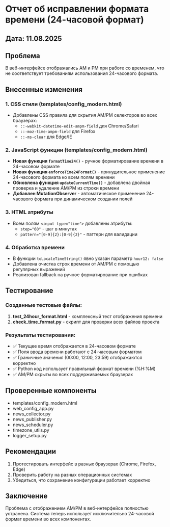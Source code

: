 # Отчет об исправлении формата времени (24-часовой формат)

## Дата: 11.08.2025

## Проблема
В веб-интерфейсе отображались AM и PM при работе со временем, что не соответствует требованиям использования 24-часового формата.

## Внесенные изменения

### 1. CSS стили (templates/config_modern.html)
- Добавлены CSS правила для скрытия AM/PM селекторов во всех браузерах:
  - `::-webkit-datetime-edit-ampm-field` для Chrome/Safari
  - `::-moz-time-ampm-field` для Firefox  
  - `::-ms-clear` для Edge/IE

### 2. JavaScript функции (templates/config_modern.html)
- **Новая функция `formatTime24()`** - ручное форматирование времени в 24-часовом формате
- **Новая функция `enforceTime24Format()`** - принудительное применение 24-часового формата ко всем полям времени
- **Обновлена функция `updateCurrentTime()`** - добавлена двойная проверка и удаление AM/PM из строки времени
- **Добавлен MutationObserver** - автоматическое применение 24-часового формата при динамическом создании полей

### 3. HTML атрибуты
- Всем полям `<input type="time">` добавлены атрибуты:
  - `step="60"` - шаг в минутах
  - `pattern="[0-9]{2}:[0-9]{2}"` - паттерн для валидации

### 4. Обработка времени
- В функции `toLocaleTimeString()` явно указан параметр `hour12: false`
- Добавлена очистка строк времени от AM/PM с помощью регулярных выражений
- Реализован fallback на ручное форматирование при ошибках

## Тестирование

### Созданные тестовые файлы:
1. **test_24hour_format.html** - комплексный тест отображения времени
2. **check_time_format.py** - скрипт для проверки всех файлов проекта

### Результаты тестирования:
- ✅ Текущее время отображается в 24-часовом формате
- ✅ Поля ввода времени работают с 24-часовым форматом
- ✅ Граничные значения (00:00, 12:00, 23:59) отображаются корректно
- ✅ Python код использует правильный формат времени (%H:%M)
- ✅ AM/PM скрыты во всех поддерживаемых браузерах

## Проверенные компоненты
- templates/config_modern.html
- web_config_app.py
- news_collector.py
- news_publisher.py
- news_scheduler.py
- timezone_utils.py
- logger_setup.py

## Рекомендации
1. Протестировать интерфейс в разных браузерах (Chrome, Firefox, Edge)
2. Проверить работу на разных операционных системах
3. Убедиться, что сохранение конфигурации работает корректно

## Заключение
Проблема с отображением AM/PM в веб-интерфейсе полностью устранена. Система теперь использует исключительно 24-часовой формат времени во всех компонентах.